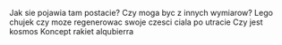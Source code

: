 Jak sie pojawia tam postacie?
Czy moga byc z innych wymiarow?
Lego chujek czy moze regenerowac swoje czesci ciala po utracie
Czy jest kosmos
Koncept rakiet alqubierra